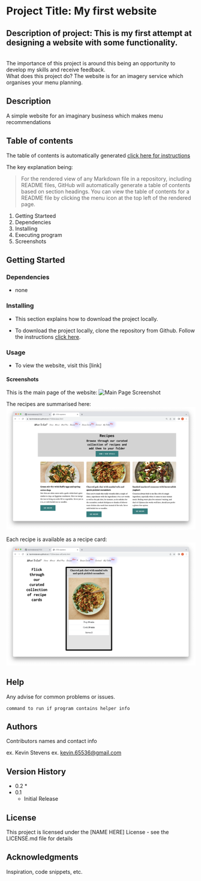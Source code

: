 # Project Title: My first website

## Description of project: This is my first attempt at designing a website with some functionality.
<br>The importance of this project is around this being an opportunity to develop my skills and receive feedback.
<br>What does this project do? The website is for an imagery service which organises your menu planning.

## Description

A simple website for an imaginary business which makes menu recommendations

## Table of contents

The table of contents is automatically generated [click here for instructions](https://docs.github.com/en/repositories/managing-your-repositorys-settings-and-features/customizing-your-repository/about-readmes)

The key explanation being:

>For the rendered view of any Markdown file in a repository, including README files, GitHub will automatically generate a table of contents based on section headings. You can view the table of contents for a README file by clicking the  menu icon at the top left of the rendered page.

1. Getting Starteed
2. Dependencies
3. Installing
4. Executing program
5. Screenshots
   
## Getting Started

### Dependencies

* none

### Installing

* This section explains how to download the project locally.

* To download the project locally, clone the repository from Github.  Follow the instructions [click here](https://docs.github.com/en/repositories/creating-and-managing-repositories/cloning-a-repository).

### Usage

* To view the website, visit this [link]

#### Screenshots

This is the main page of the website:
![Main Page Screenshot](assets/screenshots/Screenshot-main%20page.png)

The recipes are summarised here:
![Recipe Page Screenshot](assets/screenshots/Screenshot-recipes.png)

Each recipe is available as a recipe card:
![Recipes Page Screenshot](assets/screenshots/Screenshot-recipe%20card.png)

## Help

Any advise for common problems or issues.
```
command to run if program contains helper info
```

## Authors

Contributors names and contact info

ex. Kevin Stevens
ex. kevin.65536@gmail.com

## Version History

* 0.2
    * 
* 0.1
    * Initial Release

## License

This project is licensed under the [NAME HERE] License - see the LICENSE.md file for details

## Acknowledgments

Inspiration, code snippets, etc.
